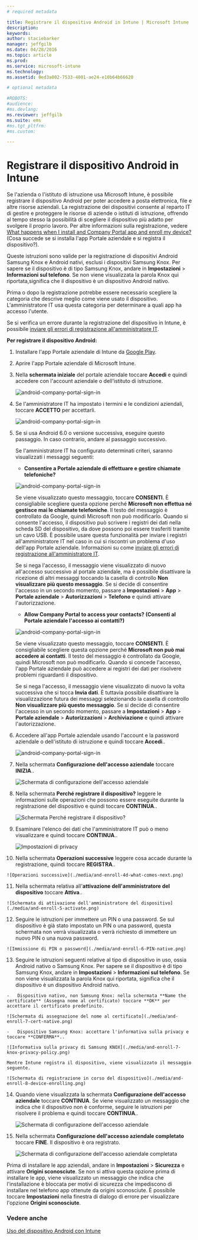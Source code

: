 ```yaml
---
# required metadata

title: Registrare il dispositivo Android in Intune | Microsoft Intune
description:
keywords:
author: staciebarker
manager: jeffgilb
ms.date: 04/28/2016
ms.topic: article
ms.prod:
ms.service: microsoft-intune
ms.technology:
ms.assetid: 0ed3a002-7533-4001-ae24-e10b64b66620

# optional metadata

#ROBOTS:
#audience:
#ms.devlang:
ms.reviewer: jeffgilb
ms.suite: ems
#ms.tgt_pltfrm:
#ms.custom:

---
```



# Registrare il dispositivo Android in Intune

Se l'azienda o l'istituto di istruzione usa Microsoft Intune, è possibile registrare il dispositivo Android per poter accedere a posta elettronica, file e altre risorse aziendali. La registrazione dei dispositivi consente al reparto IT di gestire e proteggere le risorse di aziende o istituti di istruzione, offrendo al tempo stesso la possibilità di scegliere il dispositivo più adatto per svolgere il proprio lavoro. Per altre informazioni sulla registrazione, vedere [What happens when I install and Company Portal app and enroll my device?](what-happens-if-you-install-the-Company-Portal-app-and-enroll-your-device-in-intune-android.md) (Cosa succede se si installa l'app Portale aziendale e si registra il dispositivo?).

Queste istruzioni sono valide per la registrazione di dispositivi Android Samsung Knox e Android nativi, esclusi i dispositivi Samsung Knox. Per sapere se il dispositivo è di tipo Samsung Knox, andare in **Impostazioni** &gt; **Informazioni sul telefono**. Se non viene visualizzata la parola Knox qui riportata,significa che il dispositivo è un dispositivo Android nativo.

Prima o dopo la registrazione potrebbe essere necessario scegliere la categoria che descrive meglio come viene usato il dispositivo. L'amministratore IT usa questa categoria per determinare a quali app ha accesso l'utente.

Se si verifica un errore durante la registrazione del dispositivo in Intune, è possibile [inviare gli errori di registrazione all'amministratore IT](send-enrollment-errors-to-your-it-administrator-android.md).

**Per registrare il dispositivo Android:**

1.  Installare l'app Portale aziendale di Intune da [Google Play](http://play.google.com/store/apps/details?id=com.microsoft.windowsintune.companyportal).

2.  Aprire l'app Portale aziendale di Microsoft Intune.

3.  Nella **schermata iniziale** del portale aziendale toccare **Accedi** e quindi accedere con l'account aziendale o dell'istituto di istruzione.

    ![android-company-portal-sign-in](./media/and-enroll-0-welcome-screen.png)   

4.  Se l'amministratore IT ha impostato i termini e le condizioni aziendali, toccare **ACCETTO** per accettarli.

    ![android-company-portal-sign-in](./media/and-enroll-3-accept-terms.png)

5.  Se si usa Android 6.0 o versione successiva, eseguire questo passaggio. In caso contrario, andare al passaggio successivo. 

    Se l'amministratore IT ha configurato determinati criteri, saranno visualizzati i messaggi seguenti:
    -   **Consentire a Portale aziendale di effettuare e gestire chiamate telefoniche?**

    ![android-company-portal-sign-in](./media/and-enroll-3a-allow-phone-access.png)

    Se viene visualizzato questo messaggio, toccare **CONSENTI**. È consigliabile scegliere questa opzione perché **Microsoft non effettua né gestisce mai le chiamate telefoniche**. Il testo del messaggio è controllato da Google, quindi Microsoft non può modificarlo. Quando si consente l'accesso, il dispositivo può scrivere i registri dei dati nella scheda SD del dispositivo, da dove possono poi essere trasferiti tramite un cavo USB. È possibile usare questa funzionalità per inviare i registri all'amministratore IT nel caso in cui si riscontri un problema d'uso dell'app Portale aziendale. Informazioni su come [inviare gli errori di registrazione all'amministratore IT](send-enrollment-errors-to-your-it-administrator-android.md).

    Se si nega l'accesso, il messaggio viene visualizzato di nuovo all'accesso successivo al portale aziendale, ma è possibile disattivare la ricezione di altri messaggi toccando la casella di controllo **Non visualizzare più questo messaggio**.  Se si decide di consentire l'accesso in un secondo momento, passare a **Impostazioni** &gt; **App** &gt; **Portale aziendale** &gt; **Autorizzazioni** &gt; **Telefono** e quindi attivare l'autorizzazione.

    -   **Allow Company Portal to access your contacts? (Consenti al Portale aziendale l'accesso ai contatti?)**

    ![android-company-portal-sign-in](./media/and-enroll-3b-allow-contacts-access.png)

    Se viene visualizzato questo messaggio, toccare **CONSENTI**. È consigliabile scegliere questa opzione perché **Microsoft non può mai accedere ai contatti**. Il testo del messaggio è controllato da Google, quindi Microsoft non può modificarlo. Quando si concede l'accesso, l'app Portale aziendale può accedere ai registri dei dati per risolvere problemi riguardanti il dispositivo.

    Se si nega l'accesso, il messaggio viene visualizzato di nuovo la volta successiva che si tocca **Invia dati**. È tuttavia possibile disattivare la visualizzazione futura dei messaggi selezionando la casella di controllo **Non visualizzare più questo messaggio**. Se si decide di consentire l'accesso in un secondo momento, passare a **Impostazioni** &gt; **App** &gt; **Portale aziendale** &gt; **Autorizzazioni** &gt; **Archiviazione** e quindi attivare l'autorizzazione.

6.  Accedere all'app Portale aziendale usando l'account e la password aziendale o dell'istituto di istruzione e quindi toccare **Accedi**..

    ![android-company-portal-sign-in](./media/and-enroll-2-cp-sign-in.png)

7.  Nella schermata **Configurazione dell'accesso aziendale** toccare **INIZIA**..

    ![Schermata di configurazione dell'accesso aziendale](./media/and-enroll-4a-comp-access-setup.png)

8.  Nella schermata **Perché registrare il dispositivo?** leggere le informazioni sulle operazioni che possono essere eseguite durante la registrazione del dispositivo e quindi toccare **CONTINUA**..

    ![Schermata Perché registrare il dispositivo?](./media/and-enroll-4b-why-enroll.png)

9.  Esaminare l'elenco dei dati che l'amministratore IT può o meno visualizzare e quindi toccare **CONTINUA**..

    ![Impostazioni di privacy](./media/and-enroll-4c-we-care-privacy.png)

10.  Nella schermata **Operazioni successive** leggere cosa accade durante la registrazione, quindi toccare **REGISTRA**..

    ![Operazioni successive](./media/and-enroll-4d-what-comes-next.png)

11.  Nella schermata relativa all'**attivazione dell'amministratore del dispositivo** toccare **Attiva**..

    ![Schermata di attivazione dell'amministratore del dispositivo](./media/and-enroll-5-activate.png)

12.  Seguire le istruzioni per immettere un PIN o una password. Se sul dispositivo è già stato impostato un PIN o una password, questa schermata non verrà visualizzata o verrà richiesto di immettere un nuovo PIN o una nuova password.

    ![Immissione di PIN o password](./media/and-enroll-6-PIN-native.png)

13.  Seguire le istruzioni seguenti relative al tipo di dispositivo in uso, ossia Android nativo o Samsung Knox. Per sapere se il dispositivo è di tipo Samsung Knox, andare in **Impostazioni** &gt; **Informazioni sul telefono**. Se non viene visualizzata la parola Knox qui riportata, significa che il dispositivo è un dispositivo Android nativo.

    -   Dispositivo nativo, non Samsung Knox: nella schermata **Name the certificate** (Assegna nome al certificato) toccare **OK** per accettare il certificato predefinito.

    ![Schermata di assegnazione del nome al certificato](./media/and-enroll-7-cert-native.png)

    -   Dispositivo Samsung Knox: accettare l'informativa sulla privacy e toccare **CONFERMA**..

    ![Informativa sulla privacy di Samsung KNOX](./media/and-enroll-7-knox-privacy-policy.png)

    Mentre Intune registra il dispositivo, viene visualizzato il messaggio seguente.

    ![Schermata di registrazione in corso del dispositivo](./media/and-enroll-8-device-enrolling.png)

14. Quando viene visualizzata la schermata **Configurazione dell'accesso aziendale** toccare **CONTINUA**. Se viene visualizzato un messaggio che indica che il dispositivo non è conforme, seguire le istruzioni per risolvere il problema e quindi toccare **CONTINUA**..

    ![Schermata di configurazione dell'accesso aziendale](./media/and-enroll-9-comp-access-setup.png)  

11. Nella schermata **Configurazione dell'accesso aziendale completato** toccare **FINE**. Il dispositivo è ora registrato.

    ![Schermata di configurazione dell'accesso aziendale completata](./media/and-enroll-10-comp-access-setup-complete.png)

Prima di installare le app aziendali, andare in **Impostazioni** &gt; **Sicurezza** e attivare **Origini sconosciute**. Se non si attiva questa opzione prima di installare le app, viene visualizzato un messaggio che indica che l'installazione è bloccata per motivi di sicurezza che impediscono di installare nel telefono app ottenute da origini sconosciute. È possibile toccare **Impostazioni** nella finestra di dialogo di errore per visualizzare l'opzione **Origini sconosciute**.


### Vedere anche
[Uso del dispositivo Android con Intune](using-your-android-device-with-intune.md)


<!--HONumber=May16_HO1-->


